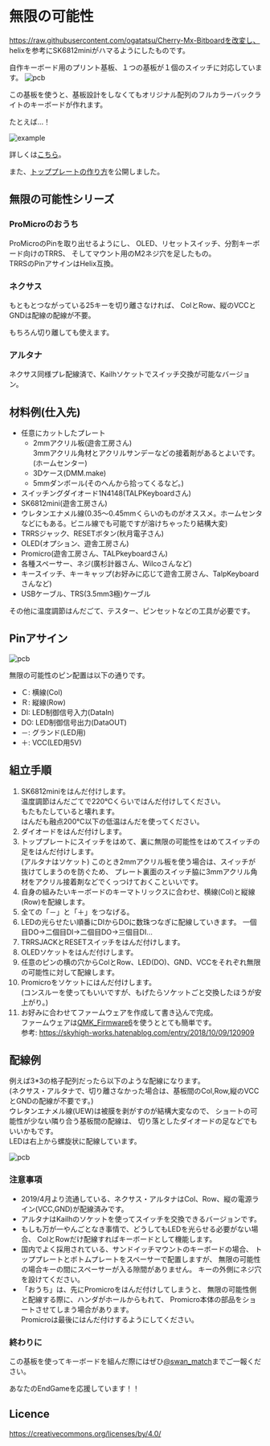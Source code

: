 # 無限の可能性

https://raw.githubusercontent.com/ogatatsu/Cherry-Mx-Bitboardを改変し、
helixを参考にSK6812miniがハマるようにしたものです。

自作キーボード用のプリント基板、１つの基板が１個のスイッチに対応しています。
![pcb](./pcbs.jpg)

この基板を使うと、基板設計をしなくてもオリジナル配列のフルカラーバックライトのキーボードが作れます。

たとえば…！

![example](https://cdn-ak.f.st-hatena.com/images/fotolife/s/swan_match/20180915/20180915184339.jpg)

詳しくは[こちら](https://swan-match.hatenablog.com/entry/2018/09/15/184923)。

また、[トッププレートの作り方](https://swanmatch.github.io/topplate-tips)を公開しました。  


## 無限の可能性シリーズ

### ProMicroのおうち

ProMicroのPinを取り出せるようにし、
OLED、リセットスイッチ、分割キーボード向けのTRRS、
そしてマウント用のM2ネジ穴を足したもの。  
TRRSのPinアサインはHelix互換。

### ネクサス

もともとつながっている25キーを切り離さなければ、
ColとRow、縦のVCCとGNDは配線の配線が不要。

もちろん切り離しても使えます。

### アルタナ

ネクサス同様プレ配線済で、Kailhソケットでスイッチ交換が可能なバージョン。


## 材料例(仕入先)

* 任意にカットしたプレート
  * 2mmアクリル板(遊舎工房さん)  
    3mmアクリル角材とアクリルサンデーなどの接着剤があるとよいです。(ホームセンター)
  * 3Dケース(DMM.make)
  * 5mmダンボール(そのへんから拾ってくるなど。)
* スイッチングダイオード1N4148(TALPKeyboardさん)
* SK6812mini(遊舎工房さん)
* ウレタンエナメル線(0.35～0.45mmくらいのものがオススメ。ホームセンタなどにもある。ビニル線でも可能ですが溶けちゃったり結構大変)
* TRRSジャック、RESETボタン(秋月電子さん)
* OLED(オプション、遊舎工房さん)
* Promicro(遊舎工房さん、TALPkeyboardさん)
* 各種スペーサー、ネジ(廣杉計器さん、Wilcoさんなど)
* キースイッチ、キーキャップ(お好みに応じて遊舎工房さん、TalpKeyboardさんなど)
* USBケーブル、TRS(3.5mm3極)ケーブル

その他に温度調節はんだごて、テスター、ピンセットなどの工具が必要です。


## Pinアサイン

![pcb](./pcb1.png)

無限の可能性のピン配置は以下の通りです。

* Ｃ: 横線(Col)
* Ｒ: 縦線(Row)
* DI: LED制御信号入力(DataIn)
* DO: LED制御信号出力(DataOUT)
* －: グランド(LED用)
* ＋: VCC(LED用5V)

## 組立手順

1. SK6812miniをはんだ付けします。  
  温度調節はんだごてで220℃くらいではんだ付けしてください。  
  もたもたしていると壊れます。  
  はんだも融点200℃以下の低温はんだを使ってください。
2. ダイオードをはんだ付けします。
3. トッププレートにスイッチをはめて、裏に無限の可能性をはめてスイッチの足をはんだ付けします。  
  (アルタナはソケット)
  このとき2mmアクリル板を使う場合は、スイッチが抜けてしまうのを防ぐため、
  プレート裏面のスイッチ脇に3mmアクリル角材をアクリル接着剤などでくっつけておくこといいです。
4. 自身の組みたいキーボードのキーマトリックスに合わせ、横線(Col)と縦線(Row)を配線します。
5. 全ての「－」と「＋」をつなげる。
6. LEDの光らせたい順番にDIからDOに数珠つなぎに配線していきます。
  一個目DO→二個目DI→二個目DO→三個目DI…
7. TRRSJACKとRESETスイッチをはんだ付けします。
8. OLEDソケットをはんだ付けします。
9. 任意のピンの横の穴からColとRow、LED(DO)、GND、VCCをそれぞれ無限の可能性に対して配線します。
10. Promicroをソケットにはんだ付けします。  
  (コンスルーを使ってもいいですが、もげたらソケットごと交換したほうが安上がり。)
11. お好みに合わせてファームウェアを作成して書き込んで完成。  
  ファームウェアは[QMK_Firmware6](https://github.com/qmk/qmk_firmware)を使うととても簡単です。  
  参考: https://skyhigh-works.hatenablog.com/entry/2018/10/09/120909


## 配線例

例えば3*3の格子配列だったら以下のような配線になります。  
(ネクサス・アルタナで、切り離さなかった場合は、基板間のCol,Row,縦のVCCとGNDの配線が不要です。)  
ウレタンエナメル線(UEW)は被膜を剥がすのが結構大変なので、
ショートの可能性が少ない隣り合う基板間の配線は、
切り落としたダイオードの足などでもいいかもです。  
LEDは右上から螺旋状に配線しています。

![pcb](./pcb9.png)


### 注意事項

* 2019/4月より流通している、ネクサス・アルタナはCol、Row、縦の電源ライン(VCC,GND)が配線済みです。
* アルタナはKailhのソケットを使ってスイッチを交換できるバージョンです。
* もしも万が一やんごとなき事情で、どうしてもLEDを光らせる必要がない場合、
  ColとRowだけ配線すればキーボードとして機能します。
* 国内でよく採用されている、サンドイッチマウントのキーボードの場合、
  トッププレートとボトムプレートをスペーサーで配置しますが、
  無限の可能性の場合キーの間にスペーサーが入る隙間がありません。
  キーの外側にネジ穴を設けてください。
* 「おうち」は、先にPromicroをはんだ付けしてしまうと、
  無限の可能性側と配線する際に、ハンダがホールからもれて、
  Promicro本体の部品をショートさせてしまう場合があります。  
  Promicroは最後にはんだ付けするようにしてください。


### 終わりに

この基板を使ってキーボードを組んだ際にはぜひ[@swan_match](https://twitter.com/swan_match)までご一報ください。

あなたのEndGameを応援しています！！


## Licence

https://creativecommons.org/licenses/by/4.0/


